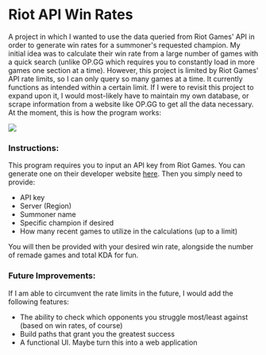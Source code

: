 # Riot API Win Rates

A project in which I wanted to use the data queried from Riot Games' API in order to generate win rates for a summoner's requested champion. My initial idea was to calculate their win rate from a large number of games with a quick search (unlike OP.GG which requires you to constantly load in more games one section at a time). However, this project is limited by Riot Games' API rate limits, so I can only query so many games at a time. It currently functions as intended within a certain limit. If I were to revisit this project to expand upon it, I would most-likely have to maintain my own database, or scrape information from a website like OP.GG to get all the data necessary. At the moment, this is how the program works:

![](https://i.imgur.com/jTZFGD5.png)

### Instructions:

This program requires you to input an API key from Riot Games. You can generate one on their developer website [here](https://developer.riotgames.com/). Then you simply need to provide:
- API key
- Server (Region)
- Summoner name
- Specific champion if desired
- How many recent games to utilize in the calculations (up to a limit)

You will then be provided with your desired win rate, alongside the number of remade games and total KDA for fun.

### Future Improvements:

If I am able to circumvent the rate limits in the future, I would add the following features:
- The ability to check which opponents you struggle most/least against (based on win rates, of course)
- Build paths that grant you the greatest success
- A functional UI. Maybe turn this into a web application
